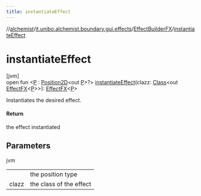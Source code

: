 ```yaml
---
title: instantiateEffect
---
```

//[alchemist](../../../index.html)/[it.unibo.alchemist.boundary.gui.effects](../index.html)/[EffectBuilderFX](index.html)/[instantiateEffect](instantiate-effect.html)



# instantiateEffect



[jvm]\
open fun <[P](instantiate-effect.html) : [Position2D](../../it.unibo.alchemist.model.interfaces/-position2-d/index.html)<out [P](../../it.unibo.alchemist.boundary.gui.effects.json/-effect-serializer/effect-from-file.html)>?> [instantiateEffect](instantiate-effect.html)(clazz: [Class](https://docs.oracle.com/javase/8/docs/api/java/lang/Class.html)<out [EffectFX](../-effect-f-x/index.html)<[P](../../it.unibo.alchemist.boundary.gui.effects.json/-effect-serializer/effect-from-file.html)>>): [EffectFX](../-effect-f-x/index.html)<[P](../../it.unibo.alchemist.boundary.gui.effects.json/-effect-serializer/effect-from-file.html)>



Instantiates the desired effect.



#### Return



the effect instantiated



## Parameters


jvm

| | |
|---|---|
| <P> | the position type |
| clazz | the class of the effect |




